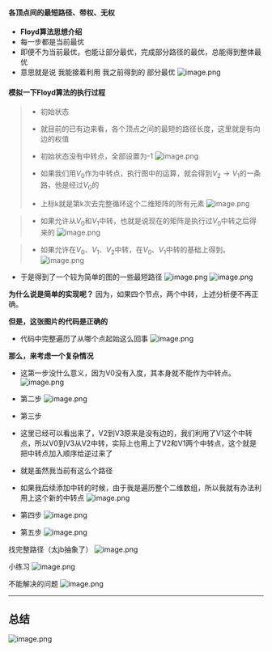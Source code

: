 #### 各顶点间的最短路径、带权、无权

- **Floyd算法思想介绍**
- 每一步都是当前最优
- 即便不为当前最优，也能让部分最优，完成部分路径的最优，总能得到整体最优
- 意思就是说 我能接着利用 我之前得到的 部分最优
![image.png](https://iili.io/JKYJTRj.png)

#### 模拟一下Floyd算法的执行过程

>- 初始状态
>- 就目前的已有边来看，各个顶点之间的最短的路径长度，这里就是有向边的权值
>- 初始状态没有中转点，全部设置为-1
>![image.png](https://iili.io/JKYJZdu.png)
>
>- 如果我们用$V_0$作为中转点，执行图中的运算，就会得到$V_{2}\to V_{1}$的一条路，他是经过$V_0$的
>- 上标k就是第k次去完整循环这个二维矩阵的所有元素
> ![image.png](https://iili.io/JKYqkCv.png)

>- 如果允许从$V_0$和$V_1$中转，也就是说现在的矩阵是执行过$V_0$中转之后得来的
>![image.png](https://iili.io/JKYCyhu.png)

>- 如果允许在$V_0$、$V_1$、$V_2$中转，在$V_0$、$V_1$中转的基础上得到。
>![image.png](https://iili.io/JKYngaV.png)

- 于是得到了一个较为简单的图的一些最短路径
![image.png](https://iili.io/JKYoRPj.png)
![image.png](https://iili.io/JKYoSxn.png)


**为什么说是简单的实现呢？**
因为，如果四个节点，两个中转，上述分析便不再正确。

**但是，这张图片的代码是正确的**
- 代码中完整遍历了从哪个点起始这么回事
![image.png](https://iili.io/JKYoSxn.png)


**那么，来考虑一个复杂情况**
- 这第一步没什么意义，因为V0没有入度，其本身就不能作为中转点。
![image.png](https://iili.io/JKYIItt.png)

- 第二步
![image.png](https://iili.io/JKYTAmB.png)

- 第三步
- 这里已经可以看出来了，V2到V3原来是没有边的，我们利用了V1这个中转点，所以V0到V3从V2中转，实际上也用上了V2和V1两个中转点，这个就是把中转点加入顺序给逆过来了
- 就是虽然我当前有这么个路径
- 如果我后续添加中转的时候，由于我是遍历整个二维数组，所以我就有办法利用上这个新的中转点
![image.png](https://iili.io/JKY5r8b.png)

- 第四步
![image.png](https://iili.io/JKY7Yle.png)

- 第五步
![image.png](https://iili.io/JKY7wUg.png)


找完整路径（太jb抽象了）
![image.png](https://s2.loli.net/2023/10/23/rTftwqHy13e6lOp.png)



小练习
![image.png](https://s2.loli.net/2023/10/24/PAgtnqTOB1GNSLv.png)

不能解决的问题
![image.png](https://s2.loli.net/2023/10/24/7N24bCLuFcHJwij.png)



---
总结
---
![image.png](https://iili.io/JKY0j9e.png)

